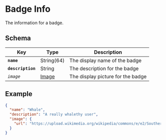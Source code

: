 # Badge Info

The information for a badge.

## Schema

| Key | Type | Description |
| --- | --- | --- |
| **`name`** | String(64) | The display name of the badge |
| **`description`** | String | The description for the badge |
| _`image`_ | [Image](../common/Image.md) | The display picture for the badge |

## Example

```json
{
  "name": "Whale",
  "description": "A really whalethy user",
  "image": {
    "url": "https://upload.wikimedia.org/wikipedia/commons/e/e2/Southern_right_whale.jpg"
  }
}
```
